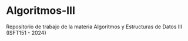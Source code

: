 # Algoritmos-III
Repositorio de trabajo de la materia Algoritmos y Estructuras de Datos III (ISFT151 - 2024)
